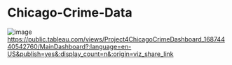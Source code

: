 # Chicago-Crime-Data

![image](https://github.com/alissaleigh/Chicago-Crime-Data/assets/118623787/534901d5-7aa9-4ee8-851f-38ec72291a50)
https://public.tableau.com/views/Project4ChicagoCrimeDashboard_16874440542760/MainDashboard?:language=en-US&publish=yes&:display_count=n&:origin=viz_share_link

